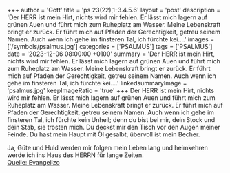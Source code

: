 +++
author = 'Gott'
title = 'ps 23(22),1-3.4.5.6'
layout = 'post'
description = 'Der HERR ist mein Hirt, nichts wird mir fehlen.  Er lässt mich lagern auf grünen Auen und führt mich zum Ruheplatz am Wasser. Meine Lebenskraft bringt er zurück. Er führt mich auf Pfaden der Gerechtigkeit, getreu seinem Namen.  Auch wenn ich gehe im finsteren Tal, ich fürchte kei....'
images = ['/symbols/psalmus.jpg']
categories = ['PSALMUS']
tags = ['PSALMUS']
date = '2023-12-06 08:00:00 +0100'
summary = 'Der HERR ist mein Hirt, nichts wird mir fehlen.  Er lässt mich lagern auf grünen Auen und führt mich zum Ruheplatz am Wasser. Meine Lebenskraft bringt er zurück. Er führt mich auf Pfaden der Gerechtigkeit, getreu seinem Namen.  Auch wenn ich gehe im finsteren Tal, ich fürchte kei....'
linkedsummaryImage = 'psalmus.jpg'
keepImageRatio = 'true'
+++
Der HERR ist mein Hirt, nichts wird mir fehlen. 
Er lässt mich lagern auf grünen Auen und führt mich zum Ruheplatz am Wasser.
Meine Lebenskraft bringt er zurück. Er führt mich auf Pfaden der Gerechtigkeit, getreu seinem Namen. 
Auch wenn ich gehe im finsteren Tal, ich fürchte kein Unheil; denn du bist bei mir, dein Stock und dein Stab, sie trösten mich.<!--more--> 
Du deckst mir den Tisch vor den Augen meiner Feinde. Du hast mein Haupt mit Öl gesalbt, übervoll ist mein Becher. 

Ja, Güte und Huld werden mir folgen mein Leben lang und heimkehren werde ich ins Haus des HERRN für lange Zeiten.<br> [Quelle: Evangelizo](https://evangeliumtagfuertag.org/DE/gospel)